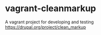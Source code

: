 vagrant-cleanmarkup
===================

A vagrant project for developing and testing https://drupal.org/project/clean_markup
